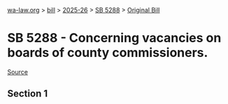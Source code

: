 [wa-law.org](/) > [bill](/bill/) > [2025-26](/bill/2025-26/) > [SB 5288](/bill/2025-26/sb/5288/) > [Original Bill](/bill/2025-26/sb/5288/1/)

# SB 5288 - Concerning vacancies on boards of county commissioners.

[Source](http://lawfilesext.leg.wa.gov/biennium/2025-26/Pdf/Bills/Senate%20Bills/5288.pdf)

## Section 1